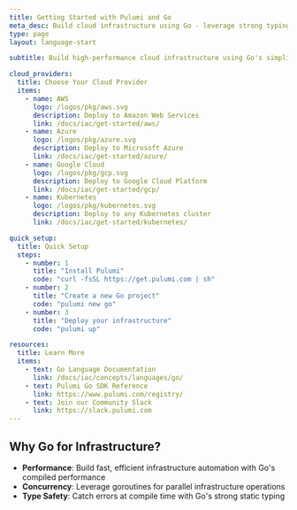 ```yaml
---
title: Getting Started with Pulumi and Go
meta_desc: Build cloud infrastructure using Go - leverage strong typing, concurrency, and performance
type: page
layout: language-start

subtitle: Build high-performance cloud infrastructure using Go's simplicity, concurrency, and strong typing.

cloud_providers:
  title: Choose Your Cloud Provider
  items:
    - name: AWS
      logo: /logos/pkg/aws.svg
      description: Deploy to Amazon Web Services
      link: /docs/iac/get-started/aws/
    - name: Azure
      logo: /logos/pkg/azure.svg
      description: Deploy to Microsoft Azure
      link: /docs/iac/get-started/azure/
    - name: Google Cloud
      logo: /logos/pkg/gcp.svg
      description: Deploy to Google Cloud Platform
      link: /docs/iac/get-started/gcp/
    - name: Kubernetes
      logo: /logos/pkg/kubernetes.svg
      description: Deploy to any Kubernetes cluster
      link: /docs/iac/get-started/kubernetes/

quick_setup:
  title: Quick Setup
  steps:
    - number: 1
      title: "Install Pulumi"
      code: "curl -fsSL https://get.pulumi.com | sh"
    - number: 2
      title: "Create a new Go project"
      code: "pulumi new go"
    - number: 3
      title: "Deploy your infrastructure"
      code: "pulumi up"

resources:
  title: Learn More
  items:
    - text: Go Language Documentation
      link: /docs/iac/concepts/languages/go/
    - text: Pulumi Go SDK Reference
      link: https://www.pulumi.com/registry/
    - text: Join our Community Slack
      link: https://slack.pulumi.com
---
```


## Why Go for Infrastructure?

- **Performance**: Build fast, efficient infrastructure automation with Go's compiled performance
- **Concurrency**: Leverage goroutines for parallel infrastructure operations
- **Type Safety**: Catch errors at compile time with Go's strong static typing